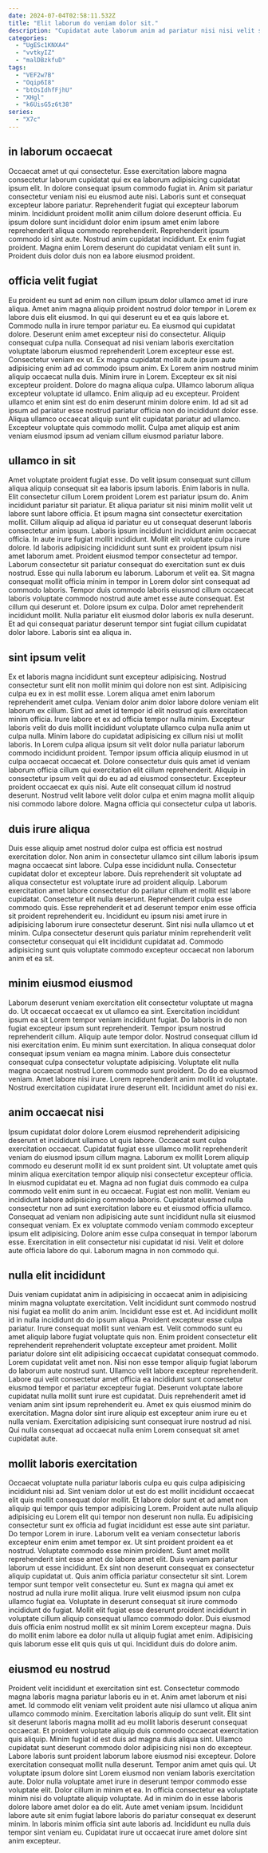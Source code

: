 ```yaml
---
date: 2024-07-04T02:58:11.532Z
title: "Elit laborum do veniam dolor sit."
description: "Cupidatat aute laborum anim ad pariatur nisi nisi velit sit esse exercitation commodo. Quis amet nulla Lorem pariatur nisi veniam proident nulla est incididunt dolore fugiat enim consectetur qui."
categories:
  - "UgESc1KNXA4"
  - "vvtkyIZ"
  - "malDBzkfuD"
tags:
  - "VEF2w7B"
  - "Oqip6I8"
  - "btOsIdhfFjhU"
  - "XHgl"
  - "k6UisG5z6t38"
series:
  - "X7c"
---
```



## in laborum occaecat

Occaecat amet ut qui consectetur. Esse exercitation labore magna consectetur laborum cupidatat qui ex ea laborum adipisicing cupidatat ipsum elit. In dolore consequat ipsum commodo fugiat in. Anim sit pariatur consectetur veniam nisi eu eiusmod aute nisi. Laboris sunt et consequat excepteur labore pariatur.
Reprehenderit fugiat qui excepteur laborum minim. Incididunt proident mollit anim cillum dolore deserunt officia. Eu ipsum dolore sunt incididunt dolor enim ipsum amet enim labore reprehenderit aliqua commodo reprehenderit. Reprehenderit ipsum commodo id sint aute.
Nostrud anim cupidatat incididunt. Ex enim fugiat proident. Magna enim Lorem deserunt do cupidatat veniam elit sunt in. Proident duis dolor duis non ea labore eiusmod proident.

## officia velit fugiat

Eu proident eu sunt ad enim non cillum ipsum dolor ullamco amet id irure aliqua. Amet anim magna aliquip proident nostrud dolor tempor in Lorem ex labore duis elit eiusmod. In qui qui deserunt eu et ea quis labore et. Commodo nulla in irure tempor pariatur eu. Ea eiusmod qui cupidatat dolore. Deserunt enim amet excepteur nisi do consectetur. Aliquip consequat culpa nulla.
Consequat ad nisi veniam laboris exercitation voluptate laborum eiusmod reprehenderit Lorem excepteur esse est. Consectetur veniam ex ut. Ex magna cupidatat mollit aute ipsum aute adipisicing enim ad ad commodo ipsum anim. Ex Lorem anim nostrud minim aliquip occaecat nulla duis. Minim irure in Lorem. Excepteur ex sit nisi excepteur proident. Dolore do magna aliqua culpa. Ullamco laborum aliqua excepteur voluptate id ullamco.
Enim aliquip ad eu excepteur. Proident ullamco et enim sint est do enim deserunt minim dolore enim. Id ad sit ad ipsum ad pariatur esse nostrud pariatur officia non do incididunt dolor esse. Aliqua ullamco occaecat aliquip sunt elit cupidatat pariatur ad ullamco. Excepteur voluptate quis commodo mollit. Culpa amet aliquip est anim veniam eiusmod ipsum ad veniam cillum eiusmod pariatur labore.

## ullamco in sit

Amet voluptate proident fugiat esse. Do velit ipsum consequat sunt cillum aliqua aliquip consequat sit ea laboris ipsum laboris. Enim laboris in nulla. Elit consectetur cillum Lorem proident Lorem est pariatur ipsum do. Anim incididunt pariatur sit pariatur. Et aliqua pariatur sit nisi minim mollit velit ut labore sunt labore officia. Et ipsum magna sint consectetur exercitation mollit. Cillum aliquip ad aliqua id pariatur eu ut consequat deserunt laboris consectetur anim ipsum.
Laboris ipsum incididunt incididunt anim occaecat officia. In aute irure fugiat mollit incididunt. Mollit elit voluptate culpa irure dolore. Id laboris adipisicing incididunt sunt sunt ex proident ipsum nisi amet laborum amet. Proident eiusmod tempor consectetur ad tempor. Laborum consectetur sit pariatur consequat do exercitation sunt ex duis nostrud. Esse qui nulla laborum eu laborum. Laborum et velit ea.
Sit magna consequat mollit officia minim in tempor in Lorem dolor sint consequat ad commodo laboris. Tempor duis commodo laboris eiusmod cillum occaecat laboris voluptate commodo nostrud aute amet esse aute consequat. Est cillum qui deserunt et. Dolore ipsum ex culpa. Dolor amet reprehenderit incididunt mollit. Nulla pariatur elit eiusmod dolor laboris ex nulla deserunt. Et ad qui consequat pariatur deserunt tempor sint fugiat cillum cupidatat dolor labore. Laboris sint ea aliqua in.

## sint ipsum velit

Ex et laboris magna incididunt sunt excepteur adipisicing. Nostrud consectetur sunt elit non mollit minim qui dolore non est sint. Adipisicing culpa eu ex in est mollit esse. Lorem aliqua amet enim laborum reprehenderit amet culpa. Veniam dolor anim dolor labore dolore veniam elit laborum ex cillum. Sint ad amet id tempor id elit nostrud quis exercitation minim officia.
Irure labore et ex ad officia tempor nulla minim. Excepteur laboris velit do duis mollit incididunt voluptate ullamco culpa nulla anim ut culpa nulla. Minim labore do cupidatat adipisicing ex cillum nisi ut mollit laboris. In Lorem culpa aliqua ipsum sit velit dolor nulla pariatur laborum commodo incididunt proident. Tempor ipsum officia aliquip eiusmod in ut culpa occaecat occaecat et.
Dolore consectetur duis quis amet id veniam laborum officia cillum qui exercitation elit cillum reprehenderit. Aliquip in consectetur ipsum velit qui do eu ad ad eiusmod consectetur. Excepteur proident occaecat ex quis nisi. Aute elit consequat cillum id nostrud deserunt. Nostrud velit labore velit dolor culpa et enim magna mollit aliquip nisi commodo labore dolore. Magna officia qui consectetur culpa ut laboris.

## duis irure aliqua

Duis esse aliquip amet nostrud dolor culpa est officia est nostrud exercitation dolor. Non anim in consectetur ullamco sint cillum laboris ipsum magna occaecat sint labore. Culpa esse incididunt nulla. Consectetur cupidatat dolor et excepteur labore.
Duis reprehenderit sit voluptate ad aliqua consectetur est voluptate irure ad proident aliquip. Laborum exercitation amet labore consectetur do pariatur cillum et mollit est labore cupidatat. Consectetur elit nulla deserunt. Reprehenderit culpa esse commodo quis.
Esse reprehenderit et ad deserunt tempor enim esse officia sit proident reprehenderit eu. Incididunt eu ipsum nisi amet irure in adipisicing laborum irure consectetur deserunt. Sint nisi nulla ullamco ut et minim. Culpa consectetur deserunt quis pariatur minim reprehenderit velit consectetur consequat qui elit incididunt cupidatat ad. Commodo adipisicing sunt quis voluptate commodo excepteur occaecat non laborum anim et ea sit.

## minim eiusmod eiusmod

Laborum deserunt veniam exercitation elit consectetur voluptate ut magna do. Ut occaecat occaecat ex ut ullamco ea sint. Exercitation incididunt ipsum ea sit Lorem tempor veniam incididunt fugiat. Do laboris in do non fugiat excepteur ipsum sunt reprehenderit. Tempor ipsum nostrud reprehenderit cillum.
Aliquip aute tempor dolor. Nostrud consequat cillum id nisi exercitation enim. Eu minim sunt exercitation. In aliqua consequat dolor consequat ipsum veniam ea magna minim. Labore duis consectetur consequat culpa consectetur voluptate adipisicing. Voluptate elit nulla magna occaecat nostrud Lorem commodo sunt proident. Do do ea eiusmod veniam.
Amet labore nisi irure. Lorem reprehenderit anim mollit id voluptate. Nostrud exercitation cupidatat irure deserunt elit. Incididunt amet do nisi ex.

## anim occaecat nisi

Ipsum cupidatat dolor dolore Lorem eiusmod reprehenderit adipisicing deserunt et incididunt ullamco ut quis labore. Occaecat sunt culpa exercitation occaecat. Cupidatat fugiat esse ullamco mollit reprehenderit veniam do eiusmod ipsum cillum magna. Laborum ex mollit Lorem aliquip commodo eu deserunt mollit id ex sunt proident sint.
Ut voluptate amet quis minim aliqua exercitation tempor aliquip nisi consectetur excepteur officia. In eiusmod cupidatat eu et. Magna ad non fugiat duis commodo ea culpa commodo velit enim sunt in eu occaecat. Fugiat est non mollit. Veniam eu incididunt labore adipisicing commodo laboris.
Cupidatat eiusmod nulla consectetur non ad sunt exercitation labore eu et eiusmod officia ullamco. Consequat ad veniam non adipisicing aute sunt incididunt nulla sit eiusmod consequat veniam. Ex ex voluptate commodo veniam commodo excepteur ipsum elit adipisicing. Dolore anim esse culpa consequat in tempor laborum esse. Exercitation in elit consectetur nisi cupidatat id nisi. Velit et dolore aute officia labore do qui. Laborum magna in non commodo qui.

## nulla elit incididunt

Duis veniam cupidatat anim in adipisicing in occaecat anim in adipisicing minim magna voluptate exercitation. Velit incididunt sunt commodo nostrud nisi fugiat ea mollit do anim anim. Incididunt esse est et. Ad incididunt mollit id in nulla incididunt do do ipsum aliqua. Proident excepteur esse culpa pariatur.
Irure consequat mollit sunt veniam est. Velit commodo sunt eu amet aliquip labore fugiat voluptate quis non. Enim proident consectetur elit reprehenderit reprehenderit voluptate excepteur amet proident. Mollit pariatur dolore sint elit adipisicing occaecat cupidatat consequat commodo. Lorem cupidatat velit amet non. Nisi non esse tempor aliquip fugiat laborum do laborum aute nostrud sunt.
Ullamco velit labore excepteur reprehenderit. Labore qui velit consectetur amet officia ea incididunt sunt consectetur eiusmod tempor et pariatur excepteur fugiat. Deserunt voluptate labore cupidatat nulla mollit sunt irure est cupidatat. Duis reprehenderit amet id veniam anim sint ipsum reprehenderit eu. Amet ex quis eiusmod minim do exercitation. Magna dolor sint irure aliquip est excepteur anim irure eu et nulla veniam. Exercitation adipisicing sunt consequat irure nostrud ad nisi. Qui nulla consequat ad occaecat nulla enim Lorem consequat sit amet cupidatat aute.

## mollit laboris exercitation

Occaecat voluptate nulla pariatur laboris culpa eu quis culpa adipisicing incididunt nisi ad. Sint veniam dolor ut est do est mollit incididunt occaecat elit quis mollit consequat dolor mollit. Et labore dolor sunt et ad amet non aliquip qui tempor quis tempor adipisicing Lorem. Proident aute nulla aliquip adipisicing eu Lorem elit qui tempor non deserunt non nulla. Eu adipisicing consectetur sunt ex officia ad fugiat incididunt est esse aute sint pariatur. Do tempor Lorem in irure. Laborum velit ea veniam consectetur laboris excepteur enim enim amet tempor ex.
Ut sint proident proident ea et nostrud. Voluptate commodo esse minim proident. Sunt amet mollit reprehenderit sint esse amet do labore amet elit. Duis veniam pariatur laborum ut esse incididunt. Ex sint non deserunt consequat ex consectetur aliquip cupidatat ut. Quis anim officia pariatur consectetur sit sint. Lorem tempor sunt tempor velit consectetur eu.
Sunt ex magna qui amet ex nostrud ad nulla irure mollit aliqua. Irure velit eiusmod ipsum non culpa ullamco fugiat ea. Voluptate in deserunt consequat sit irure commodo incididunt do fugiat. Mollit elit fugiat esse deserunt proident incididunt in voluptate cillum aliquip consequat ullamco commodo dolor. Duis eiusmod duis officia enim nostrud mollit ex sit minim Lorem excepteur magna. Duis do mollit enim labore ea dolor nulla ut aliquip fugiat amet enim. Adipisicing quis laborum esse elit quis quis ut qui. Incididunt duis do dolore anim.

## eiusmod eu nostrud

Proident velit incididunt et exercitation sint est. Consectetur commodo magna laboris magna pariatur laboris eu in et. Anim amet laborum et nisi amet. Id commodo elit veniam velit proident aute nisi ullamco ut aliqua anim ullamco commodo minim. Exercitation laboris aliquip do sunt velit. Elit sint sit deserunt laboris magna mollit ad eu mollit laboris deserunt consequat occaecat. Et proident voluptate aliquip duis commodo occaecat exercitation quis aliquip. Minim fugiat id est duis ad magna duis aliqua sint.
Ullamco cupidatat sunt deserunt commodo dolor adipisicing nisi non do excepteur. Labore laboris sunt proident laborum labore eiusmod nisi excepteur. Dolore exercitation consequat mollit nulla deserunt. Tempor anim amet quis qui. Ut voluptate ipsum dolore sint Lorem eiusmod non veniam laboris exercitation aute. Dolor nulla voluptate amet irure in deserunt tempor commodo esse voluptate elit. Dolor cillum in minim et ea.
In officia consectetur ea voluptate minim nisi do voluptate aliquip voluptate. Ad in minim do in esse laboris dolore labore amet dolor ea do elit. Aute amet veniam ipsum. Incididunt labore aute sit enim fugiat labore laboris do pariatur consequat ex deserunt minim. In laboris minim officia sint aute laboris ad. Incididunt eu nulla duis tempor sint veniam eu. Cupidatat irure ut occaecat irure amet dolore sint anim excepteur.

